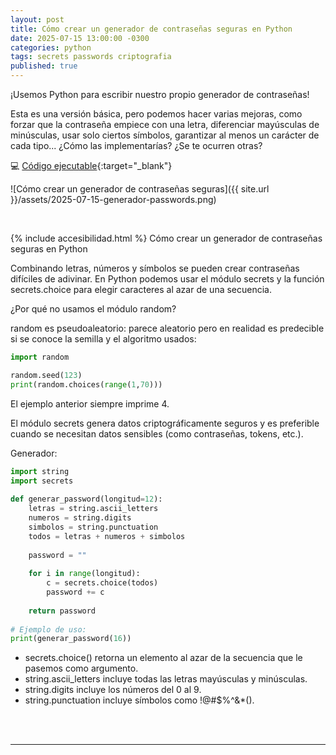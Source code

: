 ```yaml
---
layout: post
title: Cómo crear un generador de contraseñas seguras en Python
date: 2025-07-15 13:00:00 -0300
categories: python
tags: secrets passwords criptografia
published: true
---
```


¡Usemos Python para escribir nuestro propio generador de contraseñas!

Esta es una versión básica, pero podemos hacer varias mejoras, como forzar que la contraseña empiece con una letra, diferenciar mayúsculas de minúsculas, usar solo ciertos símbolos, garantizar al menos un carácter de cada tipo... ¿Cómo las implementarías? ¿Se te ocurren otras?


💻 [Código ejecutable](https://paiza.io/projects/Jwz-W0w8G4ULQmqgTjzQRg){:target="_blank"}



![Cómo crear un generador de contraseñas seguras]({{ site.url }}/assets/2025-07-15-generador-passwords.png)


&nbsp;

{% include accesibilidad.html %}
Cómo crear un generador de contraseñas seguras en Python

Combinando letras, números y símbolos se pueden crear contraseñas difíciles de adivinar. En Python podemos usar el módulo secrets y la función secrets.choice para elegir caracteres al azar de una secuencia.

¿Por qué no usamos el módulo random?

random es pseudoaleatorio: parece aleatorio pero en realidad es predecible si se conoce la semilla y el algoritmo usados:

```python
import random

random.seed(123)
print(random.choices(range(1,70)))
```

El ejemplo anterior siempre imprime 4.

El módulo secrets genera datos criptográficamente seguros y es preferible cuando se necesitan datos sensibles (como contraseñas, tokens, etc.).

Generador:

```python
import string
import secrets
 
def generar_password(longitud=12):
    letras = string.ascii_letters
    numeros = string.digits
    simbolos = string.punctuation
    todos = letras + numeros + simbolos
 
    password = ""
 
    for i in range(longitud):
        c = secrets.choice(todos)
        password += c
 
    return password
 
# Ejemplo de uso:
print(generar_password(16))
```

- secrets.choice() retorna un elemento al azar de la secuencia que le pasemos como argumento.
- string.ascii_letters incluye todas las letras mayúsculas y minúsculas.
- string.digits incluye los números del 0 al 9.
- string.punctuation incluye símbolos como !@#$%^&*().


</div></details>
<br />&nbsp;
<hr />
